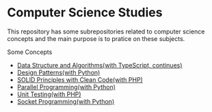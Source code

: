 # Computer Science Studies

This repository has some subrepositories related to computer science concepts and the main purpose is to pratice on these subjects.

Some Concepts
- [Data Structure and Algorithms(with TypeScript, continues)](https://github.com/bberkay/dsa-with-typescript/tree/5c1164fa08b85770735339ad4d0c27a3740098b7)
- [Design Patterns(with Python)](https://github.com/bberkay/design-patterns-with-python/tree/a6b607a9ad6a04870615a86a1c5ecd0cf773a57d)
- [SOLID Principles with Clean Code(with PHP)](https://github.com/bberkay/solid-with-php)
- [Parallel Programming(with Python)](https://github.com/bberkay/parallel-programming-with-python)
- [Unit Testing(with PHP)](https://github.com/bberkay/unit-testing-with-php)
- [Socket Programming(with Python)](https://github.com/bberkay/socket-programming-with-python)
